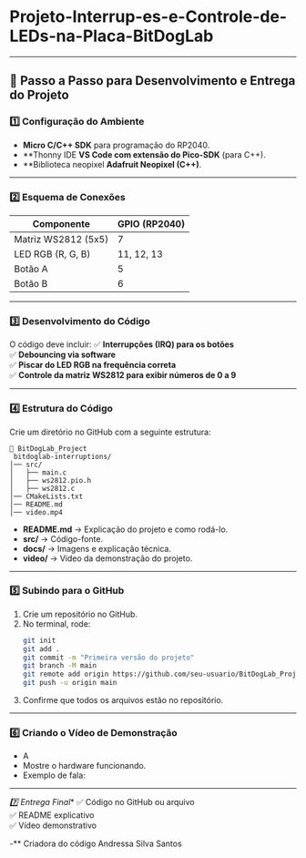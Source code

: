 # Projeto-Interrup-es-e-Controle-de-LEDs-na-Placa-BitDogLab

---

## 📌 **Passo a Passo para Desenvolvimento e Entrega do Projeto**

### **1️⃣ Configuração do Ambiente**
- **Micro C/C++ SDK** para programação do RP2040.
- **Thonny IDE  **VS Code com extensão do Pico-SDK** (para C++).
- **Biblioteca neopixel **Adafruit Neopixel (C++)**.

---

### **2️⃣ Esquema de Conexões**
| Componente         | GPIO (RP2040) |
|--------------------|--------------|
| Matriz WS2812 (5x5) | 7 |
| LED RGB (R, G, B)  | 11, 12, 13 |
| Botão A           | 5 |
| Botão B           | 6 |

---

### **3️⃣ Desenvolvimento do Código**
O código deve incluir:
✅ **Interrupções (IRQ) para os botões**  
✅ **Debouncing via software**  
✅ **Piscar do LED RGB na frequência correta**  
✅ **Controle da matriz WS2812 para exibir números de 0 a 9**  

---

### **4️⃣ Estrutura do Código**
Crie um diretório no GitHub com a seguinte estrutura:

```
📂 BitDogLab_Project
 bitdoglab-interruptions/
│── src/
│   ├── main.c
│   ├── ws2812.pio.h
│   ├── ws2812.c
│── CMakeLists.txt
│── README.md
│── video.mp4

```

- **README.md** → Explicação do projeto e como rodá-lo.  
- **src/** → Código-fonte.  
- **docs/** → Imagens e explicação técnica.  
- **video/** → Vídeo da demonstração do projeto.

---

### **5️⃣ Subindo para o GitHub**
1. Crie um repositório no GitHub.
2. No terminal, rode:
   ```bash
   git init
   git add .
   git commit -m "Primeira versão do projeto"
   git branch -M main
   git remote add origin https://github.com/seu-usuario/BitDogLab_Project.git
   git push -u origin main
   ```
3. Confirme que todos os arquivos estão no repositório.

---

### **6️⃣ Criando o Vídeo de Demonstração**
- A
- Mostre o hardware funcionando.
- Exemplo de fala:
  
---

*7️⃣ Entrega Final**
✅ Código no GitHub ou arquivo   
✅ README explicativo  
✅ Vídeo demonstrativo  

-** Criadora do código 
Andressa Silva Santos 
